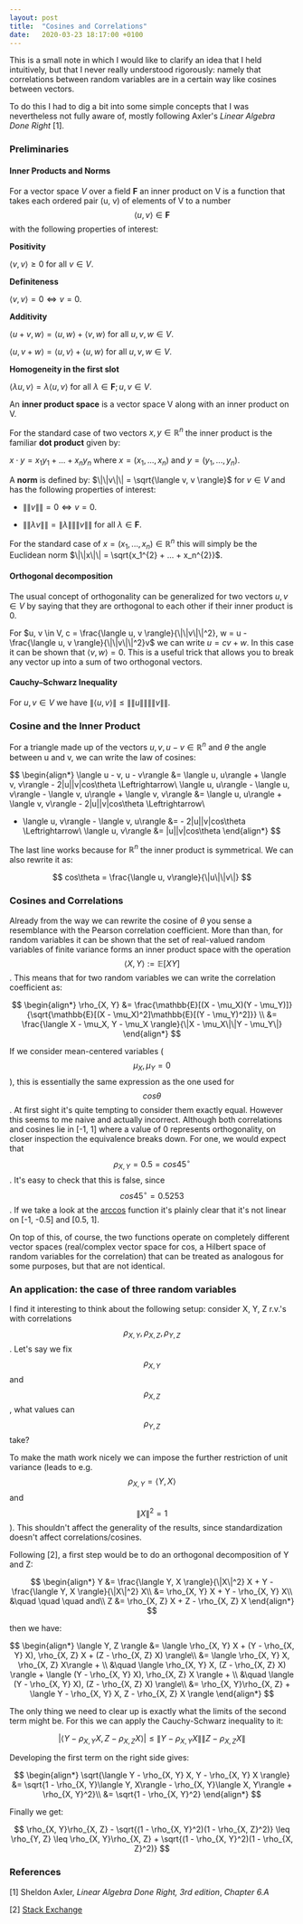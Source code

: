```yaml
---
layout: post
title:  "Cosines and Correlations"
date:   2020-03-23 18:17:00 +0100
---
```


This is a small note in which I would like to clarify an idea that I held intuitively, but that I never really understood rigorously: namely that correlations between random variables are in a certain way like cosines between vectors.

To do this I had to dig a bit into some simple concepts that I was nevertheless not fully aware of, mostly following Axler's *Linear Algebra Done Right* [1].

### Preliminaries

#### Inner Products and Norms

For a vector space *V* over a field **F** an inner product on V is a function that takes each ordered pair (u, v) of elements of V to a number $$\langle u, v \rangle \in \textbf{F}$$ with the following properties of interest:

**Positivity**

$\langle v, v \rangle \geq 0 \text{ for all } v \in V$.

**Definiteness**

$\langle v, v \rangle = 0 \Leftrightarrow v = 0$.

**Additivity**

$\langle u + v, w \rangle = \langle u, w \rangle + \langle v, w \rangle \text{ for all } u, v, w \in V$.

$\langle u, v + w\rangle = \langle u, v \rangle + \langle u, w \rangle \text{ for all } u, v, w \in V$.

**Homogeneity in the first slot**

$\langle \lambda u, v \rangle = \lambda\langle u, v \rangle \text{ for all } \lambda \in \textbf{F}; u, v \in V$.

An **inner product space** is a vector space V along with an inner product on V.

For the standard case of two vectors $x, y \in \mathbb{R}^n$ the inner product is the familiar **dot product** given by:

$x \cdot y = x_{1}y_{1} + ... + x_{n}y_{n}$ where $x = (x_{1}, ..., x_{n})$ and $y = (y_{1}, ..., y_{n})$.

A **norm** is defined by: $\|\|v\|\| = \sqrt{\langle v, v \rangle}$ for $v \in V$ and has the following properties of interest:
 
 * $\|\|v\|\| = 0 \Leftrightarrow v = 0.$
 
 * $\|\| \lambda v \|\| = \| \lambda \| \|\|v\|\| \text{ for all } \lambda \in \textbf{F}.$

 For the standard case of $x = (x_{1}, ..., x_{n}) \in \mathbb{R}^{n}$ this will simply be the Euclidean norm $\|\|x\|\| = \sqrt{x_1^{2} + ... + x_n^{2}}$.

#### Orthogonal decomposition

The usual concept of orthogonality can be generalized for two vectors $u, v \in V$ by saying that they are orthogonal to each other if their inner product is 0.

For $u, v \in V, c = \frac{\langle u, v \rangle}{\|\|v\|\|^2}, w = u - \frac{\langle u, v \rangle}{\|\|v\|\|^2}v$ we can write $u = cv + w$. In this case it can be shown that $\langle v, w \rangle = 0$. This is a useful trick that allows you to break any vector up into a sum of two orthogonal vectors.

#### Cauchy–Schwarz Inequality

For $u, v \in V$ we have $\|\langle u, v\rangle\| \leq \|\|u\|\|\|\|v\|\|$.


### Cosine and the Inner Product

For a triangle made up of the vectors $u, v, u-v \in \mathbb{R}^n$ and $\theta$ the angle between u and v, we can write the law of cosines:

$$
\begin{align*}
\langle u - v, u - v\rangle &= \langle u, u\rangle + \langle v, v\rangle - 2\|u\|\|v\|cos\theta \Leftrightarrow\\
\langle u, u\rangle - \langle u, v\rangle - \langle v, u\rangle + \langle v, v\rangle &= \langle u, u\rangle + \langle v, v\rangle - 2\|u\|\|v\|cos\theta \Leftrightarrow\\
 - \langle u, v\rangle - \langle v, u\rangle &= - 2\|u\|\|v\|cos\theta \Leftrightarrow\\
 \langle u, v\rangle &= \|u\|\|v\|cos\theta
\end{align*}
$$

The last line works because for $\mathbb{R}^n$ the inner product is symmetrical. We can also rewrite it as:

$$
cos\theta = \frac{\langle u, v\rangle}{\|u\|\|v\|} 
$$

### Cosines and Correlations

Already from the way we can rewrite the cosine of $\theta$ you sense a resemblance with the Pearson correlation coefficient. More than than, for random variables it can be shown that the set of real-valued random variables of finite variance forms an inner product space with the operation $$\langle X, Y \rangle := \mathbb{E}[X Y]$$. This means that for two random variables we can write the correlation coefficient as:

$$
\begin{align*}
\rho_{X, Y} &= \frac{\mathbb{E}[(X - \mu_X)(Y - \mu_Y)]}{\sqrt{\mathbb{E}[(X - \mu_X)^2]\mathbb{E}[(Y - \mu_Y)^2]}} \\
			&= \frac{\langle X - \mu_X, Y - \mu_X \rangle}{\|X - \mu_X\|\|Y - \mu_Y\|}
\end{align*}
$$

If we consider mean-centered variables ($$\mu_X, \mu_Y = 0$$), this is essentially the same expression as the one used for $$cos\theta$$. At first sight it's quite tempting to consider them exactly equal. However this seems to me naive and actually incorrect. Although both correlations and cosines lie in [-1, 1] where a value of 0 represents orthogonality, on closer inspection the equivalence breaks down. For one, we would expect that $$\rho_{X, Y} = 0.5 = cos 45^\circ$$. It's easy to check that this is false, since $$cos 45^\circ = 0.5253$$. If we take a look at the [arccos](https://en.wikipedia.org/wiki/Inverse_trigonometric_functions#/media/File:Arcsine_Arccosine.svg) function it's plainly clear that it's not linear on [-1, -0.5] and [0.5, 1]. 

On top of this, of course, the two functions operate on completely different vector spaces (real/complex vector space for cos, a Hilbert space of random variables for the correlation) that can be treated as analogous for some purposes, but that are not identical.


### An application: the case of three random variables

I find it interesting to think about the following setup: consider X, Y, Z r.v.'s with correlations $$\rho_{X, Y}, \rho_{X, Z}, \rho_{Y, Z}$$. Let's say we fix $$\rho_{X, Y}$$ and $$\rho_{X, Z}$$, what values can $$\rho_{Y, Z}$$ take?

To make the math work nicely we can impose the further restriction of unit variance (leads to e.g. $$\rho_{X, Y} = \langle Y, X \rangle$$ and $$\|X\|^2 = 1$$). This shouldn't affect the generality of the results, since standardization doesn't affect correlations/cosines.

Following [2], a first step would be to do an orthogonal decomposition of Y and Z:

$$
\begin{align*}
Y &= \frac{\langle Y, X \rangle}{\|X\|^2} X + Y - \frac{\langle Y, X \rangle}{\|X\|^2} X\\
  &= \rho_{X, Y} X + Y - \rho_{X, Y} X\\
  &\quad \quad \quad and\\
Z &= \rho_{X, Z} X + Z - \rho_{X, Z} X
\end{align*}
$$

then we have:

$$
\begin{align*}
\langle Y, Z \rangle &= \langle \rho_{X, Y} X + (Y - \rho_{X, Y} X), \rho_{X, Z} X + (Z - \rho_{X, Z} X) \rangle\\
					 &= \langle \rho_{X, Y} X, \rho_{X, Z} X\rangle + \\	
					 &\quad \langle \rho_{X, Y} X, (Z - \rho_{X, Z} X) \rangle + \langle (Y - \rho_{X, Y} X), \rho_{X, Z} X \rangle + \\
					 &\quad \langle (Y - \rho_{X, Y} X), (Z - \rho_{X, Z} X) \rangle\\
					 &= \rho_{X, Y}\rho_{X, Z} + \langle Y - \rho_{X, Y} X, Z - \rho_{X, Z} X \rangle
\end{align*}
$$

The only thing we need to clear up is exactly what the limits of the second term might be. For this we can apply the Cauchy-Schwarz inequality to it:

$$
|\langle Y - \rho_{X, Y} X, Z - \rho_{X, Z} X \rangle| \leq \|Y - \rho_{X, Y} X\|\|Z - \rho_{X, Z} X\|
$$

Developing the first term on the right side gives:

$$
\begin{align*}
\sqrt{\langle Y - \rho_{X, Y} X, Y - \rho_{X, Y} X \rangle} &= \sqrt{1 - \rho_{X, Y}\langle Y, X\rangle - \rho_{X, Y}\langle X, Y\rangle + \rho_{X, Y}^2}\\
															&= \sqrt{1 - \rho_{X, Y}^2}
\end{align*}
$$

Finally we get:

$$
 \rho_{X, Y}\rho_{X, Z} - \sqrt{(1 - \rho_{X, Y}^2)(1 - \rho_{X, Z}^2)} \leq 
 \rho_{Y, Z} \leq 
 \rho_{X, Y}\rho_{X, Z} + \sqrt{(1 - \rho_{X, Y}^2)(1 - \rho_{X, Z}^2)}
$$

### References

[1] Sheldon Axler, *Linear Algebra Done Right, 3rd edition*, *Chapter 6.A*

[2] [Stack Exchange](https://math.stackexchange.com/questions/284877/correlation-between-three-variables-question)

